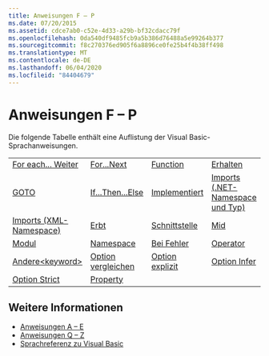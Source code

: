 ```yaml
---
title: Anweisungen F – P
ms.date: 07/20/2015
ms.assetid: cdce7ab0-c52e-4d33-a29b-bf32cdacc79f
ms.openlocfilehash: 0da540df9485fcb9a5b386d76488a5e99264b377
ms.sourcegitcommit: f8c270376ed905f6a8896ce0fe25b4f4b38ff498
ms.translationtype: MT
ms.contentlocale: de-DE
ms.lasthandoff: 06/04/2020
ms.locfileid: "84404679"
---
```

# <a name="f-p-statements"></a>Anweisungen F – P
Die folgende Tabelle enthält eine Auflistung der Visual Basic-Sprachanweisungen.  
  
|||||  
|---|---|---|---|  
|[For each... Weiter](for-each-next-statement.md)|[For...Next](for-next-statement.md)|[Function](function-statement.md)|[Erhalten](get-statement.md)|  
|[GOTO](goto-statement.md)|[If...Then...Else](if-then-else-statement.md)|[Implementiert](implements-statement.md)|[Imports (.NET-Namespace und Typ)](imports-statement-net-namespace-and-type.md)|  
|[Imports (XML-Namespace)](imports-statement-xml-namespace.md)|[Erbt](inherits-statement.md)|[Schnittstelle](interface-statement.md)|[Mid](mid-statement.md)|  
|[Modul](module-statement.md)|[Namespace](namespace-statement.md)|[Bei Fehler](on-error-statement.md)|[Operator](operator-statement.md)|  
|[Andere\<keyword>](option-keyword-statement.md)|[Option vergleichen](option-compare-statement.md)|[Option explizit](option-explicit-statement.md)|[Option Infer](option-infer-statement.md)|  
|[Option Strict](option-strict-statement.md)|[Property](property-statement.md)|||  
  
## <a name="see-also"></a>Weitere Informationen

- [Anweisungen A – E](a-e-statements.md)
- [Anweisungen Q – Z](q-z-statements.md)
- [Sprachreferenz zu Visual Basic](../index.md)

